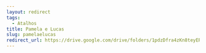 ```yaml
---
layout: redirect
tags:
  - Atalhos
title: Pamela e Lucas
slug: pamelaelucas
redirect_url: https://drive.google.com/drive/folders/1pdzDfra4zKn8teyERgkqB0P_a6uHM-T3?usp=drive_link
---
```

